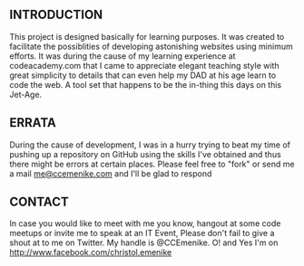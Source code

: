 INTRODUCTION
------------
This project is designed basically for learning purposes. It was created to facilitate the possiblities of developing astonishing websites using minimum efforts. It was during the cause of my learning experience at codeacademy.com that I came to appreciate elegant teaching style with great simplicity to details that can even help my DAD at his age learn to code the web.  A tool set that happens to be the in-thing this days on this Jet-Age.

ERRATA
-------
During the cause of development, I was in a hurry trying to beat my time of pushing up a repository on GitHub using the skills I've obtained and thus there might be errors at certain places. Please feel free to "fork" or send me a mail me@ccemenike.com and I'll be glad to respond

CONTACT
--------
In case you would like to meet with me you know, hangout at some code meetups or invite me to speak at an IT Event, Please don't fail to give a shout at to me on Twitter. My handle is @CCEmenike. O! and Yes I'm on http://www.facebook.com/christol.emenike